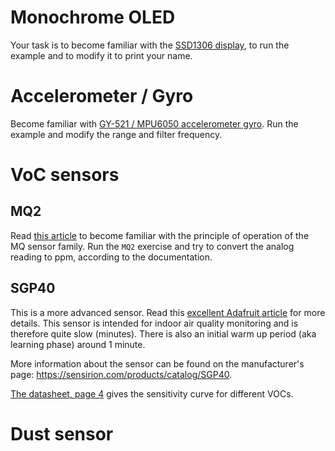# Monochrome OLED
Your task is to become familiar with the [SSD1306 display](https://learn.adafruit.com/monochrome-oled-breakouts), to run the example and to modify it to print your name.

# Accelerometer / Gyro
Become familiar with [GY-521 / MPU6050 accelerometer gyro](https://randomnerdtutorials.com/esp32-mpu-6050-accelerometer-gyroscope-arduino/). Run the example and modify the range and filter frequency.


# VoC sensors
## MQ2
Read [this article](https://diyi0t.com/mq2-gas-sensor-arduino-esp8266-esp32/) to become familiar with the principle of operation of the MQ sensor family. Run the `MQ2` exercise and try to convert the analog reading to ppm, according to the documentation.

## SGP40
This is a more advanced sensor. Read this [excellent Adafruit article](https://learn.adafruit.com/adafruit-sgp40/arduino) for more details. This sensor is intended for indoor air quality monitoring and is therefore quite slow (minutes). There is also an initial warm up period (aka learning phase) around 1 minute.

More information about the sensor can be found on the manufacturer's page: https://sensirion.com/products/catalog/SGP40.

[The datasheet, page 4](https://sensirion.com/media/documents/296373BB/6203C5DF/Sensirion_Gas_Sensors_Datasheet_SGP40.pdf) gives the sensitivity curve for different VOCs. 

# Dust sensor